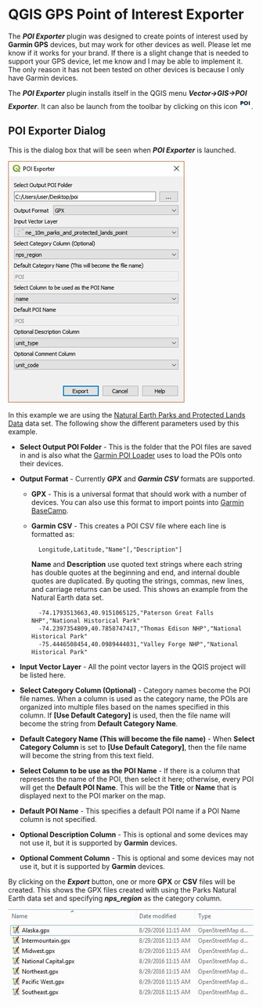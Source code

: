 # QGIS GPS Point of Interest Exporter

The ***POI Exporter*** plugin was designed to create points of interest used by **Garmin GPS** devices, but may work for other devices as well. Please let me know if it works for your brand. If there is a slight change that is needed to support your GPS device, let me know and I may be able to implement it. The only reason it has not been tested on other devices is because I only have Garmin devices. 

The ***POI Exporter*** plugin installs itself in the QGIS menu ***Vector->GIS->POI Exporter***. It can also be launch from the toolbar by clicking on this icon ![](icon.png).

## POI Exporter Dialog
This is the dialog box that will be seen when ***POI Exporter*** is launched.

![](doc/poiexport.jpg)

In this example we are using the [Natural Earth Parks and Protected Lands Data](http://www.naturalearthdata.com/downloads/10m-cultural-vectors/parks-and-protected-lands/) data set. The following show the different parameters used by this example.

* **Select Output POI Folder** - This is the folder that the POI files are saved in and is also what the [Garmin POI Loader](http://www.garmin.com/us/maps/poiloader) uses to load the POIs onto their devices.
* **Output Format** - Currently ***GPX*** and ***Garmin CSV*** formats are supported.
    * **GPX** - This is a universal format that should work with a number of devices. You can also use this format to import points into [Garmin BaseCamp](http://www.garmin.com/en-US/shop/downloads/basecamp).
    * **Garmin CSV** - This creates a POI CSV file where each line is formatted as:

            Longitude,Latitude,"Name"[,"Description"]
  
        **Name** and **Description** use quoted text strings where each string has double quotes at the beginning and end, and internal double quotes are duplicated. By quoting the strings, commas, new lines, and carriage returns can be used. This shows an example from the Natural Earth data set.
   
            -74.1793513663,40.9151065125,"Paterson Great Falls NHP","National Historical Park"  
            -74.2397354809,40.7858747417,"Thomas Edison NHP","National Historical Park"  
            -75.4446508454,40.0989444031,"Valley Forge NHP","National Historical Park"

* **Input Vector Layer** - All the point vector layers in the QGIS project will be listed here.

* **Select Category Column (Optional)** - Category names become the POI file names. When a column is used as the category name, the POIs are organized into multiple files based on the names specified in this column. If **[Use Default Category]** is used, then the file name will become the string from **Default Category Name**.

* **Default Category Name (This will become the file name)** - When **Select Category Column** is set to **[Use Default Category]**, then the file name will become the string from this text field.

* **Select Column to be use as the POI Name** - If there is a column that represents the name of the POI, then select it here; otherwise, every POI will get the **Default POI Name**. This will be the **Title** or **Name** that is displayed next to the POI marker on the map.

* **Default POI Name** - This specifies a default POI name if a POI Name column is not specified.

* **Optional Description Column** - This is optional and some devices may not use it, but it is supported by **Garmin** devices.

* **Optional Comment Column** - This is optional and some devices may not use it, but it is supported by **Garmin** devices.

By clicking on the ***Export*** button, one or more **GPX** or **CSV** files will be created. This shows the GPX files created with using the Parks Natural Earth data set and specifying ***nps_region*** as the category column. 

![GPX POI Files](doc/files.jpg)
